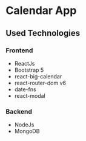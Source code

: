 # Calendar App

## Used Technologies

### Frontend

- ReactJs
- Bootstrap 5
- react-big-calendar
- react-router-dom v6
- date-fns
- react-modal

### Backend

- NodeJs
- MongoDB
